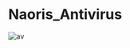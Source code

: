 # Naoris_Antivirus  
![av](https://user-images.githubusercontent.com/22214754/104121764-a003c980-52f5-11eb-8408-fb948cd6f8b5.gif)
